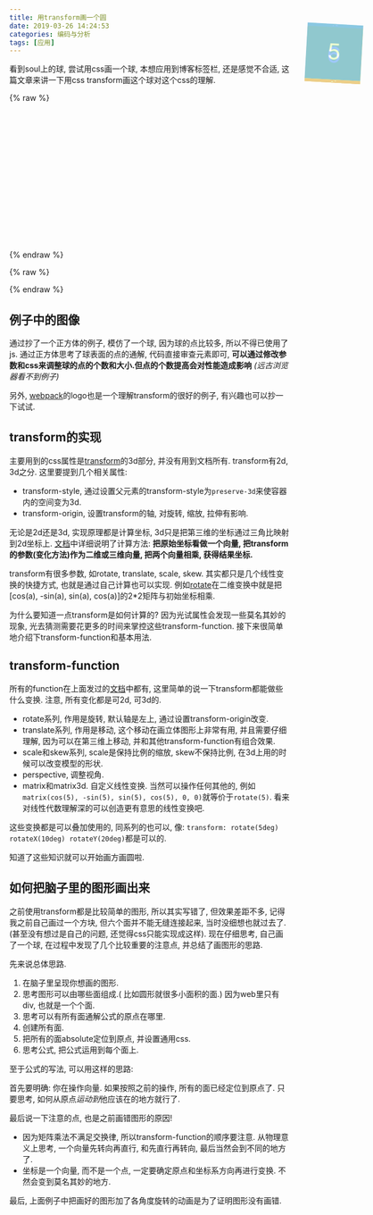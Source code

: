 ```yaml
---
title: 用transform画一个圆
date: 2019-03-26 14:24:53
categories: 编码与分析
tags: [应用]
---
```


看到soul上的球, 尝试用css画一个球, 本想应用到博客标签栏, 还是感觉不合适, 这篇文章来讲一下用css transform画这个球对这个css的理解.

<!--more-->

{% raw %}

<div class="stage"></div>

<style>
	.stage {
		width: 200px;
		height: 200px;
        margin: 0 0 50px 25px;
		transform-style: preserve-3d;
		animation: rotate 10s infinite linear;
	}
	.spot {
		width: 38px;
		height: 38px;
		top: 81px;
		left: 81px;
		background: #03A9F4;
		box-shadow: 0 0 5px #000000;
		border-radius: 50%;
		position: absolute;
	}
	@keyframes rotate {
		0% {
			transform: rotate3d(1, 1, 1, 0deg);
		}
		100% {
			transform: rotate3d(1, 1, 1, 360deg);
		}
	}
</style>
<script>
	let stage = document.getElementsByClassName('stage')[0]
	function addSpot (angleLO, angleLA) {
		let spot = document.createElement('div')
		spot.className = 'spot'
		spot.style.transform = `rotate3d(${Math.cos(angleLO)}, ${Math.sin(angleLO)}, 0, ${angleLA}deg) translateZ(100px)`
		stage.appendChild(spot)
	}
	let longitudeNum = 10
	let latitudeNum = 6
	let radius = 100
	for (let i = 0; i < latitudeNum; i++) {
		for (let j = 0; j < longitudeNum; j++) {
			addSpot(i / latitudeNum * 360 * Math.PI / 180, j / longitudeNum * 360)
		}
	}


</script>

{% endraw %}

{% raw %}

<div class="square">
    <div class="top">1</div><div class="bottom">2</div><div class="left">3</div><div class="right">4</div><div class="front">5</div><div class="back">6</div>
</div>

<style>
	.square {
		width: 100px;
		height: 100px;
		margin: 100px;
		transform-style: preserve-3d;
		animation: rotate 4s infinite linear;
	    top: 0;
    	right: 0;
    	position: absolute;
	}
	.square > div {
		width: 100px;
		height: 100px;
		position: absolute;
		font-size: 40px;
		line-height: 100px;
		text-align: center;
		color: #fff;
		opacity: 0.5;
	}
	.top {
		transform: rotateX(90deg) translateZ(50px);
		background-color: #ABFF96;
	}
	.bottom {
		transform: rotateX(-90deg) translateZ(50px);
		background-color: #F99F6D;
	}
	.left {
		transform: rotateY(90deg) translateZ(50px);
		background-color: #F859A3;
	}
	.right {
		transform: rotateY(-90deg) translateZ(50px);
		background-color: #B869FB;
	}
	.front {
		transform: translateZ(50px);
		background-color: #3F92FB;
	}
	.back {
		transform: translateZ(-50px);
		background-color: #C2FF43;
	}
	@keyframes rotate {
		0% {
			transform: rotate3d(0, 1, 1, 0deg);
		}
		50% {
			transform: rotate3d(1, 0, 1, 180deg);
		}
		100% {
			transform: rotate3d(1, 0, 1, 360deg);
		}
	}
</style>

{% endraw %}

## 例子中的图像

通过抄了一个正方体的例子, 模仿了一个球, 因为球的点比较多, 所以不得已使用了js. 通过正方体思考了球表面的点的通解, 代码直接审查元素即可, **可以通过修改参数和css来调整球的点的个数和大小.但点的个数提高会对性能造成影响** *(远古浏览器看不到例子)*

另外, [webpack](<https://webpack.github.io/>)的logo也是一个理解transform的很好的例子, 有兴趣也可以抄一下试试.

## transform的实现

主要用到的css属性是[transform](<https://developer.mozilla.org/en-US/docs/Web/CSS/CSS_Transforms/Using_CSS_transforms>)的3d部分, 并没有用到文档所有. transform有2d, 3d之分. 这里要提到几个相关属性: 

+ transform-style, 通过设置父元素的transform-style为`preserve-3d`来使容器内的空间变为3d.
+ transform-origin, 设置transform的轴, 对旋转, 缩放, 拉伸有影响.

无论是2d还是3d, 实现原理都是计算坐标, 3d只是把第三维的坐标通过三角比映射到2d坐标上. [文档](<https://developer.mozilla.org/en-US/docs/Web/CSS/transform-function>)中详细说明了计算方法: **把原始坐标看做一个向量, 把transform的参数(变化方法)作为二维或三维向量, 把两个向量相乘, 获得结果坐标.**

transform有很多参数, 如rotate, translate, scale, skew. 其实都只是几个线性变换的快捷方式, 也就是通过自己计算也可以实现. 例如[rotate](<https://developer.mozilla.org/en-US/docs/Web/CSS/transform-function/rotate>)在二维变换中就是把[cos(a), -sin(a), sin(a), cos(a)]的2*2矩阵与初始坐标相乘.

为什么要知道一点transform是如何计算的? 因为光试属性会发现一些莫名其妙的现象, 光去猜测需要花更多的时间来掌控这些transform-function. 接下来很简单地介绍下transform-function和基本用法.

## transform-function

所有的function在上面发过的[文档](<https://developer.mozilla.org/en-US/docs/Web/CSS/transform-function>)中都有, 这里简单的说一下transform都能做些什么变换. 注意, 所有变化都是可2d, 可3d的.

+ rotate系列, 作用是旋转, 默认轴是左上, 通过设置transform-origin改变.
+ translate系列, 作用是移动, 这个移动在画立体图形上非常有用, 并且需要仔细理解, 因为可以在第三维上移动, 并和其他transform-function有组合效果.
+ scale和skew系列, scale是保持比例的缩放, skew不保持比例, 在3d上用的时候可以改变模型的形状.
+ perspective, 调整视角.
+ matrix和matrix3d. 自定义线性变换. 当然可以操作任何其他的, 例如` matrix(cos(5), -sin(5), sin(5), cos(5), 0, 0)`就等价于`rotate(5)`. 看来对线性代数理解深的可以创造更有意思的线性变换吧.

这些变换都是可以叠加使用的, 同系列的也可以, 像: `transform: rotate(5deg) rotateX(10deg) rotateY(20deg)`都是可以的.

知道了这些知识就可以开始画方画圆啦.

## 如何把脑子里的图形画出来

之前使用transform都是比较简单的图形, 所以其实写错了, 但效果差距不多, 记得我之前自己画过一个方块, 但六个面并不能无缝连接起来, 当时没细想也就过去了. (甚至没有想过是自己的问题, 还觉得css只能实现成这样). 现在仔细思考, 自己画了一个球, 在过程中发现了几个比较重要的注意点, 并总结了画图形的思路.

先来说总体思路.

1. 在脑子里呈现你想画的图形.
2. 思考图形可以由哪些面组成.( 比如圆形就很多小面积的面.) 因为web里只有div, 也就是一个个面.
3. 思考可以有所有面通解公式的原点在哪里.
4. 创建所有面.
5. 把所有的面absolute定位到原点, 并设置通用css.
6. 思考公式, 把公式运用到每个面上.

至于公式的写法, 可以用这样的思路:

首先要明确: 你在操作向量. 如果按照之前的操作, 所有的面已经定位到原点了. 只要思考, 如何从原点*运动到*他应该在的地方就行了.

最后说一下注意的点, 也是之前画错图形的原因!

+ 因为矩阵乘法不满足交换律, 所以transform-function的顺序要注意. 从物理意义上思考, 一个向量先转向再直行, 和先直行再转向, 最后当然会到不同的地方了.
+ 坐标是一个向量, 而不是一个点, 一定要确定原点和坐标系方向再进行变换. 不然会变到莫名其妙的地方.

最后, 上面例子中把画好的图形加了各角度旋转的动画是为了证明图形没有画错.